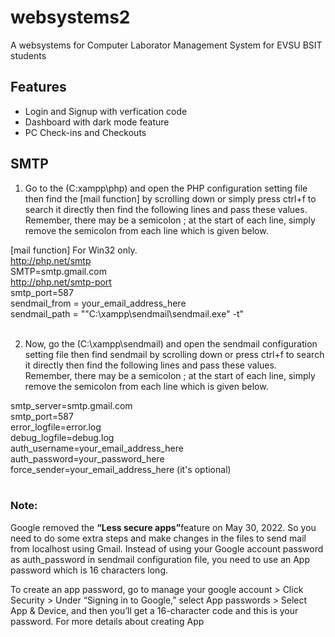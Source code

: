 # websystems2
A websystems for Computer Laborator Management System for EVSU BSIT students


## Features
- Login and Signup with verfication code
- Dashboard with dark mode feature
- PC Check-ins and Checkouts
## SMTP
1. Go to the (C:xampp\php) and open the PHP configuration setting file then find the [mail function] by scrolling down or simply press ctrl+f to search it directly then find the following lines and pass these values. Remember, there may be a semicolon ; at the start of each line, simply remove the semicolon from each line which is given below.


  [mail function]
  For Win32 only.<br>
  http://php.net/smtp<br>
  SMTP=smtp.gmail.com<br>
  http://php.net/smtp-port<br>
  smtp_port=587<br>
  sendmail_from = your_email_address_here<br>
  sendmail_path = "\"C:\xampp\sendmail\sendmail.exe\" -t"<br><br>


2. Now, go the (C:\xampp\sendmail) and open the sendmail configuration setting file then find sendmail by scrolling down or press ctrl+f to search it directly then find the following lines and pass these values. Remember, there may be a semicolon ; at the start of each line, simply remove the semicolon from each line which is given below.


  smtp_server=smtp.gmail.com<br>
  smtp_port=587<br>
  error_logfile=error.log<br>
  debug_logfile=debug.log<br>
  auth_username=your_email_address_here<br>
  auth_password=your_password_here<br>
  force_sender=your_email_address_here (it's optional)<br><br>

### Note: 
Google removed the <b>“Less secure apps”</b>feature on May 30, 2022. So you need to do some extra steps and make changes in the files to send mail from localhost using Gmail.
Instead of using your Google account password as auth_password in sendmail configuration file, you need to use an App password which is 16 characters long.

To create an app password, go to manage your google account > Click Security > Under “Signing in to Google,” select App passwords > Select App & Device, and then you’ll get a 16-character code and this is your password. For more details about creating App
